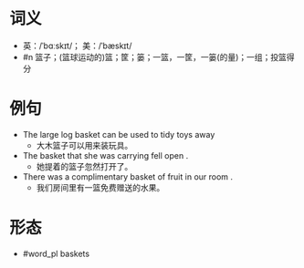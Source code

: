 # 词义
- 英：/ˈbɑːskɪt/； 美：/ˈbæskɪt/
- #n 篮子；(篮球运动的)篮；筐；篓；一篮，一筐，一篓(的量)；一组；投篮得分
# 例句
- The large log basket can be used to tidy toys away
	- 大木篮子可以用来装玩具。
- The basket that she was carrying fell open .
	- 她提着的篮子忽然打开了。
- There was a complimentary basket of fruit in our room .
	- 我们房间里有一篮免费赠送的水果。
# 形态
- #word_pl baskets
